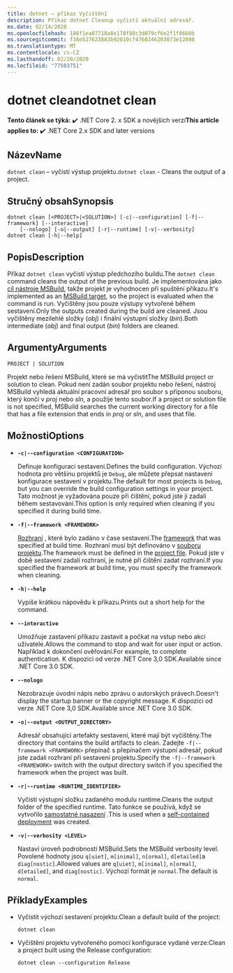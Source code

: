 ```yaml
---
title: dotnet – příkaz Vyčištění
description: Příkaz dotnet Cleanup vyčistí aktuální adresář.
ms.date: 02/14/2020
ms.openlocfilehash: 186f1ea07718a8e178f88c3d079cf6e2f1f8660b
ms.sourcegitcommit: f38e527623883b92010cf4760246203073e12898
ms.translationtype: MT
ms.contentlocale: cs-CZ
ms.lasthandoff: 02/20/2020
ms.locfileid: "77503751"
---
```

# <a name="dotnet-clean"></a><span data-ttu-id="0407a-103">dotnet clean</span><span class="sxs-lookup"><span data-stu-id="0407a-103">dotnet clean</span></span>

<span data-ttu-id="0407a-104">**Tento článek se týká:** ✔️ .NET Core 2. x SDK a novějších verzí</span><span class="sxs-lookup"><span data-stu-id="0407a-104">**This article applies to:** ✔️ .NET Core 2.x SDK and later versions</span></span>

## <a name="name"></a><span data-ttu-id="0407a-105">Název</span><span class="sxs-lookup"><span data-stu-id="0407a-105">Name</span></span>

<span data-ttu-id="0407a-106">`dotnet clean` – vyčistí výstup projektu.</span><span class="sxs-lookup"><span data-stu-id="0407a-106">`dotnet clean` - Cleans the output of a project.</span></span>

## <a name="synopsis"></a><span data-ttu-id="0407a-107">Stručný obsah</span><span class="sxs-lookup"><span data-stu-id="0407a-107">Synopsis</span></span>

```dotnetcli
dotnet clean [<PROJECT>|<SOLUTION>] [-c|--configuration] [-f|--framework] [--interactive]
    [--nologo] [-o|--output] [-r|--runtime] [-v|--verbosity]
dotnet clean [-h|--help]
```

## <a name="description"></a><span data-ttu-id="0407a-108">Popis</span><span class="sxs-lookup"><span data-stu-id="0407a-108">Description</span></span>

<span data-ttu-id="0407a-109">Příkaz `dotnet clean` vyčistí výstup předchozího buildu.</span><span class="sxs-lookup"><span data-stu-id="0407a-109">The `dotnet clean` command cleans the output of the previous build.</span></span> <span data-ttu-id="0407a-110">Je implementována jako [cíl nástroje MSBuild](/visualstudio/msbuild/msbuild-targets), takže projekt je vyhodnocen při spuštění příkazu.</span><span class="sxs-lookup"><span data-stu-id="0407a-110">It's implemented as an [MSBuild target](/visualstudio/msbuild/msbuild-targets), so the project is evaluated when the command is run.</span></span> <span data-ttu-id="0407a-111">Vyčištěny jsou pouze výstupy vytvořené během sestavení.</span><span class="sxs-lookup"><span data-stu-id="0407a-111">Only the outputs created during the build are cleaned.</span></span> <span data-ttu-id="0407a-112">Jsou vyčištěny mezilehlé složky (*obj*) i finální výstupní složky (*bin*).</span><span class="sxs-lookup"><span data-stu-id="0407a-112">Both intermediate (*obj*) and final output (*bin*) folders are cleaned.</span></span>

## <a name="arguments"></a><span data-ttu-id="0407a-113">Argumenty</span><span class="sxs-lookup"><span data-stu-id="0407a-113">Arguments</span></span>

`PROJECT | SOLUTION`

<span data-ttu-id="0407a-114">Projekt nebo řešení MSBuild, které se má vyčistit</span><span class="sxs-lookup"><span data-stu-id="0407a-114">The MSBuild project or solution to clean.</span></span> <span data-ttu-id="0407a-115">Pokud není zadán soubor projektu nebo řešení, nástroj MSBuild vyhledá aktuální pracovní adresář pro soubor s příponou souboru, který končí v *proj* nebo *sln*, a použije tento soubor.</span><span class="sxs-lookup"><span data-stu-id="0407a-115">If a project or solution file is not specified, MSBuild searches the current working directory for a file that has a file extension that ends in *proj* or *sln*, and uses that file.</span></span>

## <a name="options"></a><span data-ttu-id="0407a-116">Možnosti</span><span class="sxs-lookup"><span data-stu-id="0407a-116">Options</span></span>

* **`-c|--configuration <CONFIGURATION>`**

  <span data-ttu-id="0407a-117">Definuje konfiguraci sestavení.</span><span class="sxs-lookup"><span data-stu-id="0407a-117">Defines the build configuration.</span></span> <span data-ttu-id="0407a-118">Výchozí hodnota pro většinu projektů je `Debug`, ale můžete přepsat nastavení konfigurace sestavení v projektu.</span><span class="sxs-lookup"><span data-stu-id="0407a-118">The default for most projects is `Debug`, but you can override the build configuration settings in your project.</span></span> <span data-ttu-id="0407a-119">Tato možnost je vyžadována pouze při čištění, pokud jste ji zadali během sestavování.</span><span class="sxs-lookup"><span data-stu-id="0407a-119">This option is only required when cleaning if you specified it during build time.</span></span>

* **`-f|--framework <FRAMEWORK>`**

  <span data-ttu-id="0407a-120">[Rozhraní](../../standard/frameworks.md) , které bylo zadáno v čase sestavení.</span><span class="sxs-lookup"><span data-stu-id="0407a-120">The [framework](../../standard/frameworks.md) that was specified at build time.</span></span> <span data-ttu-id="0407a-121">Rozhraní musí být definováno v [souboru projektu](csproj.md).</span><span class="sxs-lookup"><span data-stu-id="0407a-121">The framework must be defined in the [project file](csproj.md).</span></span> <span data-ttu-id="0407a-122">Pokud jste v době sestavení zadali rozhraní, je nutné při čištění zadat rozhraní.</span><span class="sxs-lookup"><span data-stu-id="0407a-122">If you specified the framework at build time, you must specify the framework when cleaning.</span></span>

* **`-h|--help`**

  <span data-ttu-id="0407a-123">Vypíše krátkou nápovědu k příkazu.</span><span class="sxs-lookup"><span data-stu-id="0407a-123">Prints out a short help for the command.</span></span>

* **`--interactive`**

  <span data-ttu-id="0407a-124">Umožňuje zastavení příkazu zastavit a počkat na vstup nebo akci uživatele.</span><span class="sxs-lookup"><span data-stu-id="0407a-124">Allows the command to stop and wait for user input or action.</span></span> <span data-ttu-id="0407a-125">Například k dokončení ověřování.</span><span class="sxs-lookup"><span data-stu-id="0407a-125">For example, to complete authentication.</span></span> <span data-ttu-id="0407a-126">K dispozici od verze .NET Core 3,0 SDK.</span><span class="sxs-lookup"><span data-stu-id="0407a-126">Available since .NET Core 3.0 SDK.</span></span>

* **`--nologo`**

  <span data-ttu-id="0407a-127">Nezobrazuje úvodní nápis nebo zprávu o autorských právech.</span><span class="sxs-lookup"><span data-stu-id="0407a-127">Doesn't display the startup banner or the copyright message.</span></span> <span data-ttu-id="0407a-128">K dispozici od verze .NET Core 3,0 SDK.</span><span class="sxs-lookup"><span data-stu-id="0407a-128">Available since .NET Core 3.0 SDK.</span></span>

* **`-o|--output <OUTPUT_DIRECTORY>`**

  <span data-ttu-id="0407a-129">Adresář obsahující artefakty sestavení, které mají být vyčištěny.</span><span class="sxs-lookup"><span data-stu-id="0407a-129">The directory that contains the build artifacts to clean.</span></span> <span data-ttu-id="0407a-130">Zadejte `-f|--framework <FRAMEWORK>` přepínač s přepínačem výstupní adresář, pokud jste zadali rozhraní při sestavení projektu.</span><span class="sxs-lookup"><span data-stu-id="0407a-130">Specify the `-f|--framework <FRAMEWORK>` switch with the output directory switch if you specified the framework when the project was built.</span></span>

* **`-r|--runtime <RUNTIME_IDENTIFIER>`**

  <span data-ttu-id="0407a-131">Vyčistí výstupní složku zadaného modulu runtime.</span><span class="sxs-lookup"><span data-stu-id="0407a-131">Cleans the output folder of the specified runtime.</span></span> <span data-ttu-id="0407a-132">Tato funkce se používá, když se vytvořilo [samostatné nasazení](../deploying/index.md#publish-self-contained) .</span><span class="sxs-lookup"><span data-stu-id="0407a-132">This is used when a [self-contained deployment](../deploying/index.md#publish-self-contained) was created.</span></span>

* **`-v|--verbosity <LEVEL>`**

  <span data-ttu-id="0407a-133">Nastaví úroveň podrobností MSBuild.</span><span class="sxs-lookup"><span data-stu-id="0407a-133">Sets the MSBuild verbosity level.</span></span> <span data-ttu-id="0407a-134">Povolené hodnoty jsou `q[uiet]`, `m[inimal]`, `n[ormal]`, `d[etailed]`a `diag[nostic]`.</span><span class="sxs-lookup"><span data-stu-id="0407a-134">Allowed values are `q[uiet]`, `m[inimal]`, `n[ormal]`, `d[etailed]`, and `diag[nostic]`.</span></span> <span data-ttu-id="0407a-135">Výchozí formát je `normal`.</span><span class="sxs-lookup"><span data-stu-id="0407a-135">The default is `normal`.</span></span>

## <a name="examples"></a><span data-ttu-id="0407a-136">Příklady</span><span class="sxs-lookup"><span data-stu-id="0407a-136">Examples</span></span>

* <span data-ttu-id="0407a-137">Vyčistit výchozí sestavení projektu:</span><span class="sxs-lookup"><span data-stu-id="0407a-137">Clean a default build of the project:</span></span>

  ```dotnetcli
  dotnet clean
  ```

* <span data-ttu-id="0407a-138">Vyčištění projektu vytvořeného pomocí konfigurace vydané verze:</span><span class="sxs-lookup"><span data-stu-id="0407a-138">Clean a project built using the Release configuration:</span></span>

  ```dotnetcli
  dotnet clean --configuration Release
  ```
